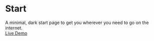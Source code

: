 Start
=================
A minimal, dark start page to get you wherever you need to go on the internet. <br>
[Live Demo](https://alecdtatum.github.io/Start/)
